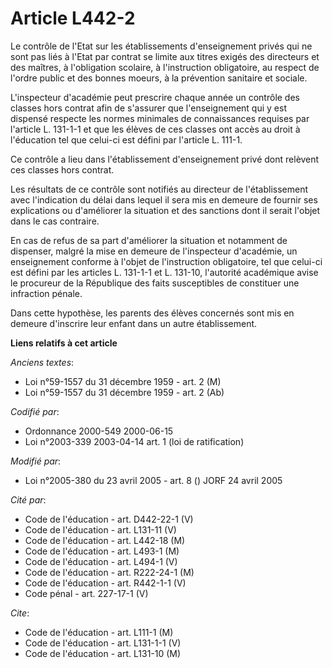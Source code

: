 # Article L442-2

Le contrôle de l'Etat sur les établissements d'enseignement privés qui ne sont pas liés à l'Etat par contrat se limite aux
titres exigés des directeurs et des maîtres, à l'obligation scolaire, à l'instruction obligatoire, au respect de l'ordre
public et des bonnes moeurs, à la prévention sanitaire et sociale.

L'inspecteur d'académie peut prescrire chaque année un contrôle des classes hors contrat afin de s'assurer que l'enseignement
qui y est dispensé respecte les normes minimales de connaissances requises par l'article L. 131-1-1 et que les élèves de ces
classes ont accès au droit à l'éducation tel que celui-ci est défini par l'article L. 111-1.

Ce contrôle a lieu dans l'établissement d'enseignement privé dont relèvent ces classes hors contrat.

Les résultats de ce contrôle sont notifiés au directeur de l'établissement avec l'indication du délai dans lequel il sera mis
en demeure de fournir ses explications ou d'améliorer la situation et des sanctions dont il serait l'objet dans le cas
contraire.

En cas de refus de sa part d'améliorer la situation et notamment de dispenser, malgré la mise en demeure de l'inspecteur
d'académie, un enseignement conforme à l'objet de l'instruction obligatoire, tel que celui-ci est défini par les articles L.
131-1-1 et L. 131-10, l'autorité académique avise le procureur de la République des faits susceptibles de constituer une
infraction pénale.

Dans cette hypothèse, les parents des élèves concernés sont mis en demeure d'inscrire leur enfant dans un autre
établissement.

**Liens relatifs à cet article**

_Anciens textes_:

  - Loi n°59-1557 du 31 décembre 1959 - art. 2 (M)
  - Loi n°59-1557 du 31 décembre 1959 - art. 2 (Ab)

_Codifié par_:

  - Ordonnance 2000-549 2000-06-15
  - Loi n°2003-339 2003-04-14 art. 1 (loi de ratification)

_Modifié par_:

  - Loi n°2005-380 du 23 avril 2005 - art. 8 () JORF 24 avril 2005

_Cité par_:

  - Code de l'éducation - art. D442-22-1 (V)
  - Code de l'éducation - art. L131-11 (V)
  - Code de l'éducation - art. L442-18 (M)
  - Code de l'éducation - art. L493-1 (M)
  - Code de l'éducation - art. L494-1 (V)
  - Code de l'éducation - art. R222-24-1 (M)
  - Code de l'éducation - art. R442-1-1 (V)
  - Code pénal - art. 227-17-1 (V)

_Cite_:

  - Code de l'éducation - art. L111-1 (M)
  - Code de l'éducation - art. L131-1-1 (V)
  - Code de l'éducation - art. L131-10 (M)
